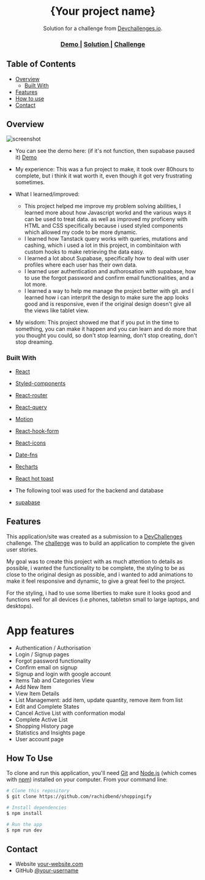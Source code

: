 <!-- Please update value in the {}  -->

<h1 align="center">{Your project name}</h1>

<div align="center">
   Solution for a challenge from  <a href="http://devchallenges.io" target="_blank">Devchallenges.io</a>.
</div>

<div align="center">
  <h3>
    <a href="https://{your-demo-link.your-domain}">
      Demo
    </a>
    <span> | </span>
    <a href="https://{your-url-to-the-solution}">
      Solution
    </a>
    <span> | </span>
    <a href="https://devchallenges.io/challenges/mGd5VpbO4JnzU6I9l96x">
      Challenge
    </a>
  </h3>
</div>

<!-- TABLE OF CONTENTS -->

## Table of Contents

- [Overview](#overview)
  - [Built With](#built-with)
- [Features](#features)
- [How to use](#how-to-use)
- [Contact](#contact)

<!-- OVERVIEW -->

## Overview

![screenshot](https://noghsukxfznxlmhenbko.supabase.co/storage/v1/object/public/defaults/Screenshot%202024-02-10%20170233.png)

- You can see the demo here:
  (if it's not function, then supabase paused it)
  [Demo](https://shoppingify-bay.vercel.app/)

- My experience:
  This was a fun project to make, it took over 80hours to complete, but i think it wat worth it, even though it got very frustrating sometimes.

- What I learned/improved:

  - This project helped me improve my problem solving abilities, I learned more about how Javascript workd and the various ways it can be used to treat data. as well as improved my proficeny with HTML and CSS specifically because i used styled components which allowed my code to be more dynamic.
  - I learned how Tanstack query works with queries, mutations and cashing, which i used a lot in this project, in combinitaion with custom hooks to make retrieving the data easy.
  - I learned a lot about Supabase, specifically how to deal with user profiles where each user has their own data.
  - I learned user authentication and authorosation with supabase, how to use the forgot password and confirm email functionalities, and a lot more.
  - I learned a way to help me manage the project better with git.
    and I learned how i can interprit the design to make sure the app looks good and is responsive, even if the original design doesn't give all the views like tablet view.

- My wisdom:
  This project showed me that if you put in the time to something, you can make it happen and you can learn and do more that you thought you could, so don't stop learning, don't stop creating, don't stop dreaming.

### Built With

<!-- This section should list any major frameworks that you built your project using. Here are a few examples.-->

- [React](https://reactjs.org/)
- [Styled-components](https://styled-components.com/)
- [React-router](https://reactrouter.com/en/main)
- [React-query](https://tanstack.com/query/latest)
- [Motion](https://www.framer.com/motion/)
- [React-hook-form](https://react-hook-form.com/)
- [React-icons](https://react-icons.github.io/react-icons/)
- [Date-fns](https://date-fns.org/)
- [Recharts](https://recharts.org/en-US)
- [React hot toast](https://react-hot-toast.com/)

- The following tool was used for the backend and database

- [supabase](https://supabase.com/)

## Features

<!-- List the features of your application or follow the template. Don't share the figma file here :) -->

This application/site was created as a submission to a [DevChallenges](https://devchallenges.io/challenges) challenge. The [challenge](https://devchallenges.io/challenges/mGd5VpbO4JnzU6I9l96x) was to build an application to complete the given user stories.

My goal was to create this project with as much attention to details as possible, i wanted the functionality to be complete, the styling to be as close to the original design as possible, and i wanted to add animations to make it feel responsive and dynamic, to give a great feel to the project.

For the styling, i had to use some liberties to make sure it looks good and functions well for all devices (i.e phones, tabletsn small to large laptops, and desktops).

# App features

- Authentication / Authorisation
- Login / Signup pages
- Forgot password functionality
- Confirm email on signup
- Signup and login with google account
- Items Tab and Categories View
- Add New Item
- View Item Details
- List Management: add item, update quantity, remove item from list
- Edit and Complete States
- Cancel Active List with conformation modal
- Complete Active List
- Shopping History page
- Statistics and Insights page
- User account page

## How To Use

<!-- Example: -->

To clone and run this application, you'll need [Git](https://git-scm.com) and [Node.js](https://nodejs.org/en/download/) (which comes with [npm](http://npmjs.com)) installed on your computer. From your command line:

```bash
# Clone this repository
$ git clone https://github.com/rachidbend/shoppingify

# Install dependencies
$ npm install

# Run the app
$ npm run dev
```

## Contact

- Website [your-website.com](https://rachidbendaghor.vercel.app/)
- GitHub [@your-username](https://{github.com/rachidbend})

